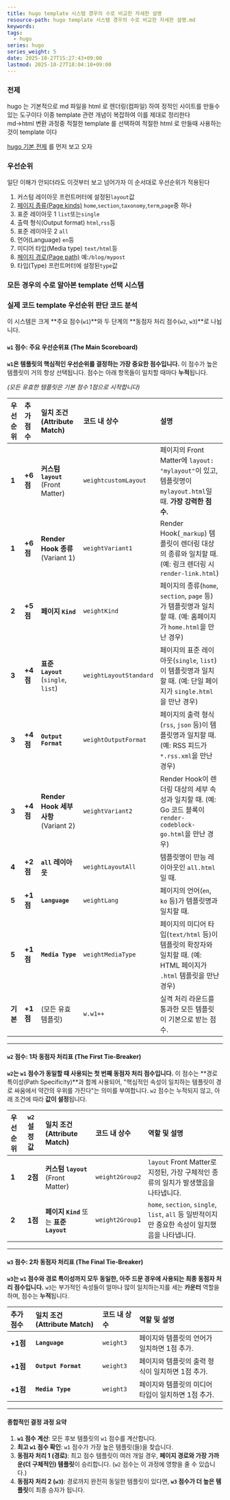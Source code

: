 ```yaml
---
title: hugo template 시스템 경우의 수로 비교한 자세한 설명
resource-path: hugo template 시스템 경우의 수로 비교한 자세한 설명.md
keywords:
tags:
  - hugo
series: hugo
series_weight: 5
date: 2025-10-27T15:27:43+09:00
lastmod: 2025-10-27T18:04:10+09:00
---
```

### 전제

hugo 는 기본적으로 md 파일을 html 로 렌더링(컴파일) 하여 정적인 사이트를 만들수 있는 도구이다 이중 template 관련 개념이 복잡하여 이를 제대로 정리한다  
md->html 변환 과정중 적절한 template 를 선택하여 적절한 html 로 만들때 사용하는 것이 template 이다
  
[hugo 기본 전제](hugo%20기본%20전제.md) 를 먼저 보고 오자

### 우선순위
일단 이해가 안되더라도 이것부터 보고 넘어가자 이 순서대로 우선순위가 적용된다
1. 커스텀 레이아웃 프런트머터에 설정된`layout`값
2. [페이지 종류(Page kinds)](https://gohugo.io/methods/page/kind/) `home`,`section`,`taxonomy`,`term`,`page`중 하나
3. 표준 레이아웃 1 `list`또는`single` 
4. 출력 형식(Output format) `html`,`rss`등
5. 표준 레이아웃 2 `all`
6. 언어(Language) `en`등
7. 미디어 타입(Media type) `text/html`등
8. [페이지 경로(Page path)](https://gohugo.io/methods/page/path/) 예:`/blog/mypost`
9. 타입(Type) 프런트머터에 설정된`type`값

### 모든 경우의 수로 알아본 template 선택 시스템









### 실제 코드 template 우선순위 판단 코드 분석
이 시스템은 크게 **주요 점수(`w1`)**와 두 단계의 **동점자 처리 점수(`w2`, `w3`)**로 나뉩니다.

#### `w1` 점수: 주요 우선순위표 (The Main Scoreboard)

**`w1`은 템플릿의 핵심적인 우선순위를 결정하는 가장 중요한 점수입니다.** 이 점수가 높은 템플릿이 거의 항상 선택됩니다. 점수는 아래 항목들이 일치할 때마다 **누적**됩니다.

*(모든 유효한 템플릿은 기본 점수 1점으로 시작합니다)*

| 우선순위 | 추가 점수 | 일치 조건 (Attribute Match) | 코드 내 상수 | 설명 |
| :--- | :--- | :--- | :--- | :--- |
| **1** | **+6점** | **커스텀 `layout`** (Front Matter) | `weightcustomLayout` | 페이지의 Front Matter에 `layout: "mylayout"`이 있고, 템플릿명이 `mylayout.html`일 때. **가장 강력한 점수.** |
| **1** | **+6점** | **Render Hook 종류** (Variant 1) | `weightVariant1` | Render Hook(`_markup`) 템플릿이 렌더링 대상의 종류와 일치할 때. (예: 링크 렌더링 시 `render-link.html`) |
| **2** | **+5점** | **페이지 `Kind`** | `weightKind` | 페이지의 종류(`home`, `section`, `page` 등)가 템플릿명과 일치할 때. (예: 홈페이지가 `home.html`을 만난 경우) |
| **3** | **+4점** | **표준 `Layout`** (`single`, `list`) | `weightLayoutStandard` | 페이지의 표준 레이아웃(`single`, `list`)이 템플릿명과 일치할 때. (예: 단일 페이지가 `single.html`을 만난 경우) |
| **3** | **+4점** | **`Output Format`** | `weightOutputFormat` | 페이지의 출력 형식(`rss`, `json` 등)이 템플릿명과 일치할 때. (예: RSS 피드가 `*.rss.xml`을 만난 경우) |
| **3** | **+4점** | **Render Hook 세부사항** (Variant 2) | `weightVariant2` | Render Hook이 렌더링 대상의 세부 속성과 일치할 때. (예: Go 코드 블록이 `render-codeblock-go.html`을 만난 경우) |
| **4** | **+2점** | **`all` 레이아웃** | `weightLayoutAll` | 템플릿명이 만능 레이아웃인 `all.html`일 때. |
| **5** | **+1점** | **`Language`** | `weightLang` | 페이지의 언어(`en`, `ko` 등)가 템플릿명과 일치할 때. |
| **5** | **+1점** | **`Media Type`** | `weightMediaType` | 페이지의 미디어 타입(`text/html` 등)이 템플릿의 확장자와 일치할 때. (예: HTML 페이지가 `.html` 템플릿을 만난 경우) |
| **기본** | **+1점** | (모든 유효 템플릿) | `w.w1++` | 실격 처리 라운드를 통과한 모든 템플릿이 기본으로 받는 점수. |

---

#### `w2` 점수: 1차 동점자 처리표 (The First Tie-Breaker)

**`w2`는 `w1` 점수가 동일할 때 사용되는 첫 번째 동점자 처리 점수입니다.** 이 점수는 **경로 특이성(Path Specificity)**과 함께 사용되어, "핵심적인 속성이 일치하는 템플릿이 경로 싸움에서 약간의 우위를 가진다"는 의미를 부여합니다. `w2` 점수는 누적되지 않고, 아래 조건에 따라 **값이 설정**됩니다.

| 우선순위 | `w2` 설정값 | 일치 조건 (Attribute Match) | 코드 내 상수 | 역할 및 설명 |
| :--- | :--- | :--- | :--- | :--- |
| **1** | **2점** | **커스텀 `layout`** (Front Matter) | `weight2Group2` | `layout` Front Matter로 지정된, 가장 구체적인 종류의 일치가 발생했음을 나타냅니다. |
| **2** | **1점** | **페이지 `Kind`** 또는 **표준 `Layout`** | `weight2Group1` | `home`, `section`, `single`, `list`, `all` 등 일반적이지만 중요한 속성이 일치했음을 나타냅니다. |

---

#### `w3` 점수: 2차 동점자 처리표 (The Final Tie-Breaker)

**`w3`는 `w1` 점수와 경로 특이성까지 모두 동일한, 아주 드문 경우에 사용되는 최종 동점자 처리 점수입니다.** `w3`는 부가적인 속성들이 얼마나 많이 일치하는지를 세는 **카운터** 역할을 하며, 점수는 **누적**됩니다.

| 추가 점수 | 일치 조건 (Attribute Match) | 코드 내 상수 | 역할 및 설명 |
| :--- | :--- | :--- | :--- |
| **+1점** | **`Language`** | `weight3` | 페이지와 템플릿의 언어가 일치하면 1점 추가. |
| **+1점** | **`Output Format`** | `weight3` | 페이지와 템플릿의 출력 형식이 일치하면 1점 추가. |
| **+1점** | **`Media Type`** | `weight3` | 페이지와 템플릿의 미디어 타입이 일치하면 1점 추가. |

---

#### 종합적인 결정 과정 요약

1.  **`w1` 점수 계산**: 모든 후보 템플릿의 `w1` 점수를 계산합니다.
2.  **최고 `w1` 점수 확인**: `w1` 점수가 가장 높은 템플릿(들)을 찾습니다.
3.  **동점자 처리 1 (경로)**: 최고 점수 템플릿이 여러 개일 경우, **페이지 경로와 가장 가까운(더 구체적인) 템플릿**이 승리합니다. (`w2` 점수는 이 과정에 영향을 줄 수 있습니다.)
4.  **동점자 처리 2 (`w3`)**: 경로까지 완전히 동일한 템플릿이 있다면, **`w3` 점수가 더 높은 템플릿**이 최종 승자가 됩니다.
